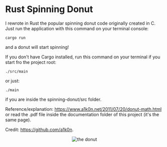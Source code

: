 # Rust Spinning Donut
I rewrote in Rust the popular spinning donut code originally created in C. Just run the application with this command on your terminal console:
```
cargo run
```
and a donut will start spinning!

If you don't have Cargo installed, run this command on your terminal if you start fro  the project root:
```
./src/main
```
or just:
```
./main
```
if you are inside the spinning-donut/src folder.

Reference/explanation: https://www.a1k0n.net/2011/07/20/donut-math.html or read the .pdf file inside the documentation folder of this project (it's the same page).

Credit: https://github.com/a1k0n.

<p align="center">
  <img src="https://github.com/federicobaldini/spinning-donut/blob/main/donut.gif" alt="the donut" />
</p>